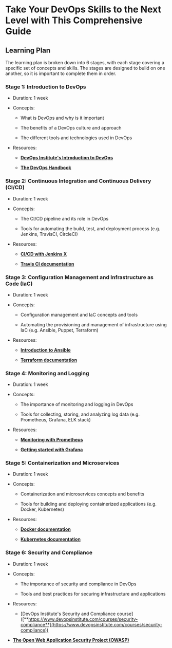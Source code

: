 # Take Your DevOps Skills to the Next Level with This Comprehensive Guide



## **Learning Plan**

The learning plan is broken down into 6 stages, with each stage covering a specific set of concepts and skills. The stages are designed to build on one another, so it is important to complete them in order.

### **Stage 1: Introduction to DevOps**

* Duration: 1 week
    
* Concepts:
    
    * What is DevOps and why is it important
        
    * The benefits of a DevOps culture and approach
        
    * The different tools and technologies used in DevOps
        
* Resources:
    
    * [**DevOps Institute's Introduction to DevOps**](https://www.devopsinstitute.com/courses/introduction-to-devops)
        
    * [**The DevOps Handbook**](https://www.amazon.com/DevOps-Handbook-World-Class-Reliability-Organizations/dp/1942788002)
        

### **Stage 2: Continuous Integration and Continuous Delivery (CI/CD)**

* Duration: 1 week
    
* Concepts:
    
    * The CI/CD pipeline and its role in DevOps
        
    * Tools for automating the build, test, and deployment process (e.g. Jenkins, TravisCI, CircleCI)
        
* Resources:
    
    * [**CI/CD with Jenkins X**](https://jenkins.io/solutions/jenkins-x/)
        
    * [**Travis CI documentation**](https://docs.travis-ci.com/)
        

### **Stage 3: Configuration Management and Infrastructure as Code (IaC)**

* Duration: 1 week
    
* Concepts:
    
    * Configuration management and IaC concepts and tools
        
    * Automating the provisioning and management of infrastructure using IaC (e.g. Ansible, Puppet, Terraform)
        
* Resources:
    
    * [**Introduction to Ansible**](https://www.ansible.com/resources/webinars-training/getting-started-with-ansible)
        
    * [**Terraform documentation**](https://www.terraform.io/docs/)
        

### **Stage 4: Monitoring and Logging**

* Duration: 1 week
    
* Concepts:
    
    * The importance of monitoring and logging in DevOps
        
    * Tools for collecting, storing, and analyzing log data (e.g. Prometheus, Grafana, ELK stack)
        
* Resources:
    
    * [**Monitoring with Prometheus**](https://prometheus.io/docs/introduction/overview/)
        
    * [**Getting started with Grafana**](https://grafana.com/docs/grafana/latest/getting-started/)
        

### **Stage 5: Containerization and Microservices**

* Duration: 1 week
    
* Concepts:
    
    * Containerization and microservices concepts and benefits
        
    * Tools for building and deploying containerized applications (e.g. Docker, Kubernetes)
        
* Resources:
    
    * [**Docker documentation**](https://docs.docker.com/)
        
    * [**Kubernetes documentation**](https://kubernetes.io/docs/)
        

### **Stage 6: Security and Compliance**

* Duration: 1 week
    
* Concepts:
    
    * The importance of security and compliance in DevOps
        
    * Tools and best practices for securing infrastructure and applications
        
* Resources:
    
    * \[DevOps Institute's Security and Compliance course\]([**https://www.devopsinstitute.com/courses/security-compliance**](https://www.devopsinstitute.com/courses/security-compliance))
        
* [**The Open Web Application Security Project (OWASP)**](https://www.owasp.org/)
